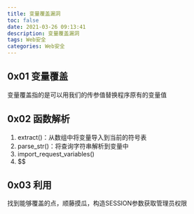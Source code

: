 ```yaml
---
title: 变量覆盖漏洞
toc: false
date: 2021-03-26 09:13:41
description: 变量覆盖漏洞
tags: Web安全
categories: Web安全
---
```


## 0x01 变量覆盖

变量覆盖指的是可以用我们的传参值替换程序原有的变量值

## 0x02 函数解析

1. extract()：从数组中将变量导入到当前的符号表
2. parse_str()：将查询字符串解析到变量中
3. import_request_variables()
4. $$

## 0x03 利用

找到能够覆盖的点，顺藤摸瓜，构造SESSION参数获取管理员权限